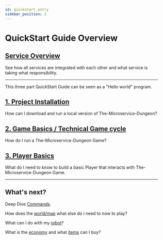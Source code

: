 ```yaml
---
id: quickstart_entry
sidebar_position: 2
---
```


# QuickStart Guide Overview

## [Service Overview](/quickGuide/architecture.md)

See how all services are integrated with each other and what service is taking what responsibility.

___

This three part QuickStart Guide can be seen as a "Hello world" program.

## [1. Project Installation](/quickGuide/installation.md)

How can I download and run a local version of The-Microservice-Dungeon?

## [2. Game Basics / Technical Game cycle](/quickGuide/gameBasics.md)

How do I run a The-Microservice-Dungeon Game?

## [3. Player Basics](/quickGuide/howToBuildAPlayer.md)

What do I need to know to build a basic Player that interacts with The-Microservice-Dungeon Game.

___

## What's next?

Deep Dive [Commands](/game/commands.md).

How does the [world/map](/dungeon.md) what else do i need to now to play?

What can I do with my [robot](/robotEntry.md)?

What is the [economy](/trading/economy.md) and what [items](/trading/tradeables.md) can I buy?


